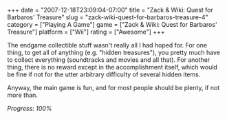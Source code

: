 +++
date = "2007-12-18T23:09:04-07:00"
title = "Zack & Wiki: Quest for Barbaros' Treasure"
slug = "zack-wiki-quest-for-barbaros-treasure-4"
category = ["Playing A Game"]
game = ["Zack & Wiki: Quest for Barbaros' Treasure"]
platform = ["Wii"]
rating = ["Awesome"]
+++

The endgame collectible stuff wasn't really all I had hoped for.  For one thing, to get all of anything (e.g. "hidden treasures"), you pretty much have to collect everything (soundtracks and movies and all that).  For another thing, there is no reward except in the accomplishment itself, which would be fine if not for the utter arbitrary difficulty of several hidden items.

Anyway, the main game is fun, and for most people should be plenty, if not more than.

<i>Progress: 100%</i>

